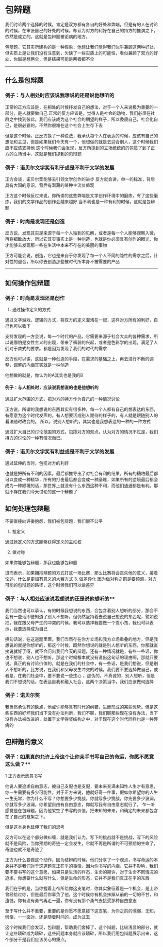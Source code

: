 # 包辩题
我们讨论两个选择的时候，肯定是双方都有各自的好处和弊端，但是有的人在讨论的时候，在审张自己的好处的时候，却认为对方的利好在自己的持方的推演之下，依然是成立的。这就是包辩题被诟病的地方。

包辩题，它其实所建构的是一种假象，他想让我们觉得我们似乎兼顾这两种好处，但实质上是让我们没有注意到，欠缺了一些实质上的可能性，看似兼顾了双方的好处，你越是想两全，但是结果可能是两者都不全

----

## 什么是包辩题
### 例子：与人相处时应该说我想说的还是说他想听的
正常的正方应该是，在相处的时候抒发自己的想法，对于一个人来说极为重要的一部分，是人就要做自己
正常的反方应该是，觉得人是社会的动物，我们必须在社群之中找到彼此，我们应该成为这个社会的期望的样子，所以委屈自己，社会化自己，是很必要的，不然你很难在这个社会上生存下去

但是这个时候，正反方换了一种说法，我承认每个人在表达的时候，应该有自己的想法和主见，但是如果我们今天有一个，他想做的就是去迎合别人，这个时候我们应不应该支持他
这个时候我们会发现，反方所提到的立场统统的的包揽了到了正方的立场当中，这就是我们提到的包辩题

### 例子：诺贝尔文学奖有利于或是不利于文学的发展
正方会谈，诺贝尔奖能够去引领文学创作的进步
反方就会讲，单一的标准，背后具有大国的意识，背后有潜藏的某种主流价值观

正方这个时候反过来说，你所讲的这些弊端是文学创作环境中的磨炼，有了这些磨炼，我们的文学作品的创作会越来越好
当不利也是一种有利的时候，这就是包辩题


### 例子：时尚是发现还是创造
反方说，发现其实是来源于每一个人独到的见解，或者是每一个人能够观察入微，再将细致放大，所以它其实事实上是一种创造，也就是你必须具有创作的眼光，你才能够去发现那一些在生活中本来不存在的美丽的事物

正方可能会说，创造，它也是来自于你发现了每一个人不同的隐性的需求之后，针对性的迎合，所以你去创造那些被时代所本身不被需要的产品

----

## 如何操作包辩题
### 例子：时尚是发现还是创作
1. 通过操作定义的方式

通过文字游戏，逻辑的方式，将双方的定义混淆在一起，这样对方所有的利好，自己也可以收下

支持发现的一方会说，每一个时代的产品，它需要来源于社会大众的各种需求，所以说哪怕是女性主义的出现，带来了裤装的兴起，或者是色彩学的出现，满足了人们对于款式的要求。都是因为发现了我们的时代的需求

反方也可以讲，这就是一种创造的手段，在需求的基础之上，再去进行不断的调整，调整的内涵其实就是一种创造

他想做的就是，你认为的A其实也是我的B

#### 例子：与人相处时，应该说我想说的也是他想听的
通过扩大范围的方式，把对方的持方作为自己的一种情况讨论

正方说，所谓的我想说的东西其实有很多种，每一个人都有自己的想表达的东西，有愿意为这个时代发声的，有人想要活成别人期待的样子的，有人就是跟随别人的看法随时改变的。
所以，说别人想听的，其实也是我想表达的一种的一种方式

通过扩大自己的讨论范围的方式，包揽对方的观点，认为对方的情况不过是，我们持方的讨论的一种有情况而已。

### 例子：诺贝尔文学奖有利益或是不利于文学的发展
通过延伸的当时，包揽对方的利好

也就是把所有不利的因素，最后都推导出了对社会有利的结果。所有的糟粕最后都可以变成一种精华，所有的打击最后都会变成一种磨炼，如果所有的逆境最后都会成为一种顺境的话，那世界上就没有什么东西这种不利，而他们通通都是有利。那就不存在我们今天讨论的这一个辩题了

## 如何处理包辩题
不要直接向评委抱怨，我们被包辩题，我们很不公平
1. 抢定义

通过抢定义的方式能够获得定义的主动权

2. 做对称

如果你能够包辩题，那我也能够包辩题

进而表示，如果拥抱辩题的方式打这一场比赛，那么比赛将会丧失他的意义，接着论述，什么是更加有意义的大赛方式
3. 做差异化
因为做对称之前是要预测，对方可能的包辩题的路径，这个时候我们可以做差异

### 例子：与人相处应该说我想说的还是说他想听的**
我们当然也可以承认，有的时候我想说的东西，会包含着别人想听的部分，那会不会有一些话即便知道了别人不想听，但仍然坚持着去说自己想说的东西呢，譬如说把，我在跟父母产生的冲突的时候，我可以选择我要做一个乖小孩，我也可以表示，我要选择成为自己

换句话说，在这道题里面，我们当然存在你方立场和我方立场重叠的地方，但是我想说的就是你想听的，那这个时候，既然你想说的就是别人想听的东西，你那就直接说就好了呀，就不会问出我们今天的辩题，还有一种情况就是，有些一些话，你也不想说，别人也不想听，那这个时候根本就没有说出这句话的理由啊，那就只要说。真正的有讨论价值的，就是在我们的社会中，有一些话，是我们想说，但是别人不想听的，比方说，在我们和父母发生冲突的时候，我们要不要选择做自己，或者是，在我们社会中，要不要说一些违心 ，虚伪的，不真诚的，别人想听，但是我们不想说的话，在表达自我和融入社会，这两个决策当中，我们应该做何选择

### 例子：诺贝尔奖
我当然承认有的缺点，他或许能够具有时代的纠错，进而形成的某些优势。但是这些东西的好坏我们当下没有办法判断，我们不聊，我们聊那些现在没有办法，当下没有办法被改进的，处置于文学得奖结构之中，对于现在这个时代同样也是一种弊病的


## 包辩题的意义
### 例子：如果真的允许上帝这个让你亲手书写自己的命运，你愿不愿意这么做？**
1 正方表示愿意书写

他说人要追求自由意志，被自己支配也是支配，要未来充满未知性人生才有意思，你一生需要有多少可能性，对于正方来说，他就好奇一件事，假如你希望你的人生一生无常，你为什么不写？你想要多少挑战，你就写多少挑战，你先要多少波澜，你就写多少波澜，你希望自由有自由意志，你就写我有自由意志就行了，
乍一听感觉是在包辩题，因为他架空了书写的价值，把未知的未来，和确定的未来都包含在了自己的框架之下。

但是这本身也延伸了我们的思考

反方可以在这个部分做纠缠，就是我们认为，写下的挑战就不是挑战，写下的风险就不是风险，当你预期的奇迹一定会发生，它就不再是所谓的不可预期的生命了，奇迹也就不是奇迹了

正方为什么要做这个动作，因为结辩的时候，他们分享了一个观点，书写命运的本身并不是我们对于这道题真正在乎的事情，因为你书写的内涵，它并不影响，我们要不要书写的这个意愿，如果只是生活的样态，生命的期许，对于生命不同情况的追求，你想要什么就写什么，但是生命的形态，它并不是我们真正在乎的东西

我们在乎的是，当你握着上帝所给你这支笔时，你其实象征着是一个机会，是上帝曾经给过你，但是最后你辜负了他，这个时候你有机会抹掉从前的一切的不甘，和遗憾，你有没有勇气再走一遍，你有没有那个勇气去接受那种自由意志

至于写什么并不重要，重要的是你愿不愿意接下这支笔，为你之前的懦弱，无知，懒惰，一一面对，还是随着时间的，成为过去

这个时候我们会发现，包辩题，帮助我们舍掉了，这个辩题，比较浅显的部分，就让这些琐碎成为琐碎，这些问题本身就应该琐碎，所以我们用包辩题展示出来，这个部分不是我们应该关心的重点。

